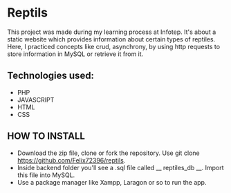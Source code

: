 # Reptils

This project was made during my learning process at Infotep. It's about a static website which provides information about certain types of reptiles.
Here, I practiced concepts like crud, asynchrony, by using http requests to store information in MySQL or retrieve it from it.

## Technologies used:
- PHP
- JAVASCRIPT
- HTML
- CSS

## HOW TO INSTALL
- Download the zip file, clone or fork the repository. Use git clone https://github.com/Felix72396/reptils.
- Inside backend folder you'll see a .sql file called __ reptiles_db __. Import this file into MySQL.
- Use a package manager like Xampp, Laragon or so to run the app.
